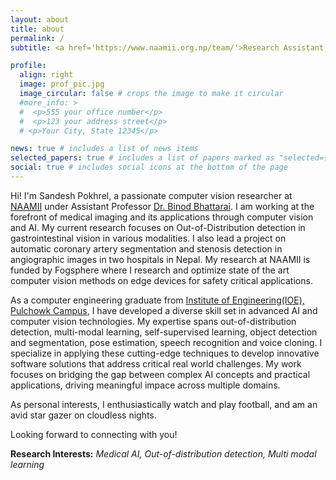 ```yaml
---
layout: about
title: about
permalink: /
subtitle: <a href='https://www.naamii.org.np/team/'>Research Assistant, NAAMII</a> || <a href="https://fogsphere.com/">Computer Vision Engineer, Fogsphere</a>

profile:
  align: right
  image: prof_pic.jpg
  image_circular: false # crops the image to make it circular
  #more_info: >
  #  <p>555 your office number</p>
  #  <p>123 your address street</p>
  # <p>Your City, State 12345</p>

news: true # includes a list of news items
selected_papers: true # includes a list of papers marked as "selected={true}"
social: true # includes social icons at the bottom of the page
---
```

<!-- 
Write your biography here. Tell the world about yourself. Link to your favorite [subreddit](http://reddit.com). You can put a picture in, too. The code is already in, just name your picture `prof_pic.jpg` and put it in the `img/` folder.

Put your address / P.O. box / other info right below your picture. You can also disable any of these elements by editing `profile` property of the YAML header of your `_pages/about.md`. Edit `_bibliography/papers.bib` and Jekyll will render your [publications page](/al-folio/publications/) automatically.

Link to your social media connections, too. This theme is set up to use [Font Awesome icons](https://fontawesome.com/) and [Academicons](https://jpswalsh.github.io/academicons/), like the ones below. Add your Facebook, Twitter, LinkedIn, Google Scholar, or just disable all of them. -->
Hi! I'm Sandesh Pokhrel, a passionate computer vision researcher at [NAAMII](https://www.naamii.org.np/) under Assistant Professor [Dr. Binod Bhattarai](https://scholar.google.com/citations?user=PDEi58sAAAAJ). I am working at the forefront of medical imaging and its applications through computer vision and AI. My current research focuses on Out-of-Distribution detection in gastrointestinal vision in various modalities. I also lead a project on automatic coronary artery segmentation and stenosis detection in angiographic images in two hospitals in Nepal. My research at NAAMII is funded by Fogsphere where I research and optimize state of the art computer vision methods on edge devices for safety critical applications.

As a computer engineering graduate from [Institute of Engineering(IOE), Pulchowk Campus](https://pcampus.edu.np/), I have developed a diverse skill set in advanced AI and computer vision technologies. My expertise spans out-of-distribution detection, multi-modal learning, self-supervised learning, object detection and segmentation, pose estimation, speech recognition and voice cloning. I specialize in applying these cutting-edge techniques to develop innovative software solutions that address critical real world challenges. My work focuses on bridging the gap between complex AI concepts and practical applications, driving meaningful impace across multiple domains.

As personal interests, I enthusiastically watch and play football, and am an avid star gazer on cloudless nights.

Looking forward to connecting with you!

**Research Interests:** *Medical AI, Out-of-distribution detection, Multi modal learning*